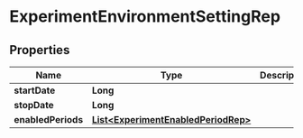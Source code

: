

# ExperimentEnvironmentSettingRep


## Properties

Name | Type | Description | Notes
------------ | ------------- | ------------- | -------------
**startDate** | **Long** |  |  [optional]
**stopDate** | **Long** |  |  [optional]
**enabledPeriods** | [**List&lt;ExperimentEnabledPeriodRep&gt;**](ExperimentEnabledPeriodRep.md) |  |  [optional]




